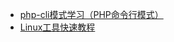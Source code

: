 - [php-cli模式学习（PHP命令行模式）](http://www.cnblogs.com/ellisonDon/archive/2012/11/19/2777526.html)
- [Linux工具快速教程](http://linuxtools-rst.readthedocs.org/zh_CN/latest/)
